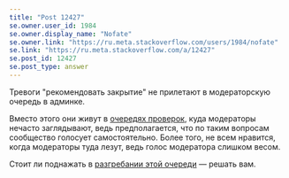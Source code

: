 ```yaml
---
title: "Post 12427"
se.owner.user_id: 1984
se.owner.display_name: "Nofate"
se.owner.link: "https://ru.meta.stackoverflow.com/users/1984/nofate"
se.link: "https://ru.meta.stackoverflow.com/a/12427"
se.post_id: 12427
se.post_type: answer
---
```

<p>Тревоги &quot;рекомендовать закрытие&quot; не прилетают в модераторскую очередь в админке.</p>
<p>Вместо этого они живут в <a href="https://ru.stackoverflow.com/review">очередях проверок</a>, куда модераторы нечасто заглядывают, ведь предполагается, что по таким вопросам сообщество голосует самостоятельно. Более того, не всем нравится, когда модераторы туда лезут, ведь голос модератора слишком весом.</p>
<p>Стоит ли поднажать в <a href="https://ru.meta.stackoverflow.com/questions/12211/%d0%9a%d0%b0%d0%ba-%d0%bd%d0%b0%d1%81%d1%87%d0%b5%d1%82-%d1%80%d0%b0%d0%b7%d0%b3%d1%80%d0%b5%d1%81%d1%82%d0%b8-%d0%be%d1%87%d0%b5%d1%80%d0%b5%d0%b4%d1%8c-%d0%bf%d1%80%d0%be%d0%b2%d0%b5%d1%80%d0%be%d0%ba">разгребании этой очереди</a> — решать вам.</p>
